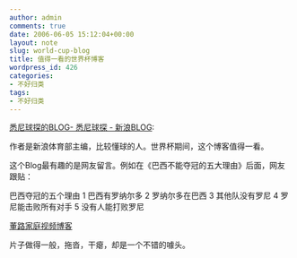 ```yaml
---
author: admin
comments: true
date: 2006-06-05 15:12:04+00:00
layout: note
slug: world-cup-blog
title: 值得一看的世界杯博客
wordpress_id: 426
categories:
- 不好归类
tags:
- 不好归类
---
```


[悉尼球探的BLOG- 悉尼球探 - 新浪BLOG](http://blog.sina.com.cn/m/xiniqiutan):

作者是新浪体育部主编，比较懂球的人。世界杯期间，这个博客值得一看。

这个Blog最有趣的是网友留言。例如在《巴西不能夺冠的五大理由》后面，网友跟贴：

巴西夺冠的五个理由
1 巴西有罗纳尔多
2 罗纳尔多在巴西
3 其他队没有罗尼
4 罗尼能击败所有对手
5 没有人能打败罗尼

[董路家庭视频博客 ](http://blog.sina.com.cn/m/donglu)

片子做得一般，拖沓，干瘪，却是一个不错的噱头。


<blockquote></blockquote>
